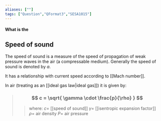 ```yaml
---
aliases: [""]
tags: ["Question","QFormat3","SESA1015"]
---
```


#### What is the
## Speed of sound
The speed of sound is a measure of the speed of propagation of weak pressure waves in the air (a compressable medium).
Generally the speed of sound is denoted by $a$. 

It has a relationship with current speed according to [[Mach number]].

In air (treating as an [[ideal gas law|ideal gas]]) it is given by:
> ### $$ c = \sqrt{ \gamma \cdot \frac{p}{\rho} } $$ 
>> where:
>> $c=$ [[speed of sound]] 
>> $\gamma=$ [[isentropic expansion factor]]
>> $\rho=$ air density
>> $P=$ air pressure